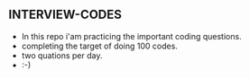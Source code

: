 ## INTERVIEW-CODES
- In this repo i'am practicing the important coding questions. 
- completing the target of doing 100 codes.
- two quations per day.
- :-)
